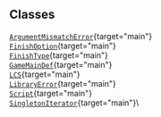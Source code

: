 ## Classes

[`ArgumentMismatchError`](../object/ArgumentMismatchError.html#ArgumentMismatchError){target="main"}\
[`FinishOption`](../object/FinishOption.html#FinishOption){target="main"}\
[`FinishType`](../object/FinishType.html#FinishType){target="main"}\
[`GameMainDef`](../object/GameMainDef.html#GameMainDef){target="main"}\
[`LCS`](../object/LCS.html#LCS){target="main"}\
[`LibraryError`](../object/LibraryError.html#LibraryError){target="main"}\
[`Script`](../object/Script.html#Script){target="main"}\
[`SingletonIterator`](../object/SingletonIterator.html#SingletonIterator){target="main"}\
